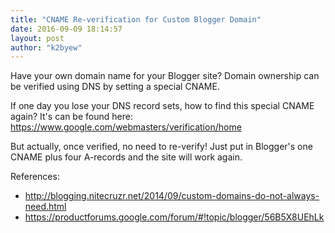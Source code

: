 ```yaml
---
title: "CNAME Re-verification for Custom Blogger Domain"
date: 2016-09-09 18:14:57
layout: post
author: "k2byew"
---
```

Have your own domain name for your Blogger site? Domain ownership can be verified using DNS by setting a special CNAME.

If one day you lose your DNS record sets, how to find this special CNAME again?
It's can be found here: https://www.google.com/webmasters/verification/home

But actually, once verified, no need to re-verify!
Just put in Blogger's one CNAME plus four A-records and the site will work again.


References:

- http://blogging.nitecruzr.net/2014/09/custom-domains-do-not-always-need.html
- https://productforums.google.com/forum/#!topic/blogger/56B5X8UEhLk
